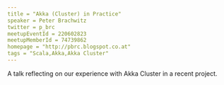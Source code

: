 ```yaml
---
title = "Akka (Cluster) in Practice"
speaker = Peter Brachwitz
twitter = p_brc
meetupEventId = 220602823
meetupMemberId = 74739862
homepage = "http://pbrc.blogspot.co.at"
tags = "Scala,Akka,Akka Cluster"
---
```

A talk reflecting on our experience with Akka Cluster in a recent project. 